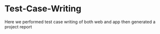 # Test-Case-Writing
Here we performed test case writing of both web and app then generated a project report 

